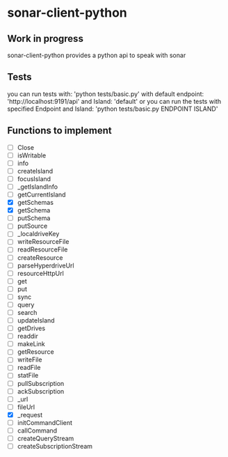 # sonar-client-python
## Work in progress
sonar-client-python provides a python api to speak with sonar

## Tests 
you can run tests with:
'python tests/basic.py' with default endpoint: 'http://localhost:9191/api' and Island: 'default'
or you can run the tests with specified Endpoint and Island:
'python tests/basic.py ENDPOINT ISLAND'

## Functions to implement

- [ ] Close
- [ ] isWritable
- [ ] info
- [ ] createIsland
- [ ] focusIsland
- [ ] _getIslandInfo
- [ ] getCurrentIsland
- [X] getSchemas
- [X] getSchema
- [ ] putSchema
- [ ] putSource
- [ ] _localdriveKey
- [ ] writeResourceFile
- [ ]  readResourceFile
- [ ] createResource
- [ ] parseHyperdriveUrl
- [ ] resourceHttpUrl
- [ ] get
- [ ] put
- [ ] sync
- [ ] query
- [ ] search
- [ ] updateIsland
- [ ] getDrives
- [ ] readdir
- [ ] makeLink
- [ ] getResource
- [ ] writeFile
- [ ] readFile
- [ ] statFile
- [ ] pullSubscription
- [ ] ackSubscription
- [ ] _url
- [ ] fileUrl
- [X] _request
- [ ] initCommandClient
- [ ] callCommand
- [ ] createQueryStream
- [ ] createSubscriptionStream
